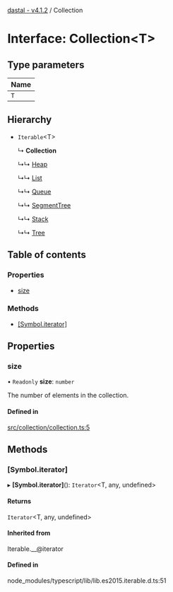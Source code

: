 [dastal - v4.1.2](../README.md) / Collection

# Interface: Collection<T\>

## Type parameters

| Name |
| :------ |
| `T` |

## Hierarchy

- `Iterable`<T\>

  ↳ **Collection**

  ↳↳ [Heap](heap.md)

  ↳↳ [List](list.md)

  ↳↳ [Queue](queue.md)

  ↳↳ [SegmentTree](segmenttree.md)

  ↳↳ [Stack](stack.md)

  ↳↳ [Tree](tree.md)

## Table of contents

### Properties

- [size](collection.md#size)

### Methods

- [[Symbol.iterator]](collection.md#[symbol.iterator])

## Properties

### size

• `Readonly` **size**: `number`

The number of elements in the collection.

#### Defined in

[src/collection/collection.ts:5](https://github.com/havelessbemore/dastal/blob/20d3f8b/src/collection/collection.ts#L5)

## Methods

### [Symbol.iterator]

▸ **[Symbol.iterator]**(): `Iterator`<T, any, undefined\>

#### Returns

`Iterator`<T, any, undefined\>

#### Inherited from

Iterable.\_\_@iterator

#### Defined in

node_modules/typescript/lib/lib.es2015.iterable.d.ts:51
